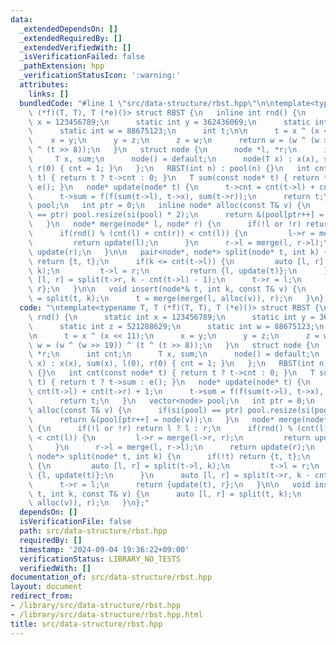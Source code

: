 ```yaml
---
data:
  _extendedDependsOn: []
  _extendedRequiredBy: []
  _extendedVerifiedWith: []
  _isVerificationFailed: false
  _pathExtension: hpp
  _verificationStatusIcon: ':warning:'
  attributes:
    links: []
  bundledCode: "#line 1 \"src/data-structure/rbst.hpp\"\n\ntemplate<typename T, T\
    \ (*f)(T, T), T (*e)()> struct RBST {\n   inline int rnd() {\n      static int\
    \ x = 123456789;\n      static int y = 362436069;\n      static int z = 521288629;\n\
    \      static int w = 88675123;\n      int t;\n\n      t = x ^ (x << 11);\n  \
    \    x = y;\n      y = z;\n      z = w;\n      return w = (w ^ (w >> 19)) ^ (t\
    \ ^ (t >> 8));\n   }\n   struct node {\n      node *l, *r;\n      int cnt;\n \
    \     T x, sum;\n      node() = default;\n      node(T x) : x(x), sum(x), l(0),\
    \ r(0) { cnt = 1; }\n   };\n   RBST(int n) : pool(n) {}\n   int cnt(const node*\
    \ t) { return t ? t->cnt : 0; }\n   T sum(const node* t) { return t ? t->sum :\
    \ e(); }\n   node* update(node* t) {\n      t->cnt = cnt(t->l) + cnt(t->r) + 1;\n\
    \      t->sum = f(f(sum(t->l), t->x), sum(t->r));\n      return t;\n   }\n   vector<node>\
    \ pool;\n   int ptr = 0;\n   inline node* alloc(const T& v) {\n      if(si(pool)\
    \ == ptr) pool.resize(si(pool) * 2);\n      return &(pool[ptr++] = node(v));\n\
    \   }\n   node* merge(node* l, node* r) {\n      if(!l or !r) return l ? l : r;\n\
    \      if(rnd() % (cnt(l) + cnt(r)) < cnt(l)) {\n         l->r = merge(l->r, r);\n\
    \         return update(l);\n      }\n      r->l = merge(l, r->l);\n      return\
    \ update(r);\n   }\n\n   pair<node*, node*> split(node* t, int k) {\n      if(!t)\
    \ return {t, t};\n      if(k <= cnt(t->l)) {\n         auto [l, r] = split(t->l,\
    \ k);\n         t->l = r;\n         return {l, update(t)};\n      }\n      auto\
    \ [l, r] = split(t->r, k - cnt(t->l) - 1);\n      t->r = l;\n      return {update(t),\
    \ r};\n   }\n\n   void insert(node*& t, int k, const T& v) {\n      auto [l, r]\
    \ = split(t, k);\n      t = merge(merge(l, alloc(v)), r);\n   }\n};\n"
  code: "\ntemplate<typename T, T (*f)(T, T), T (*e)()> struct RBST {\n   inline int\
    \ rnd() {\n      static int x = 123456789;\n      static int y = 362436069;\n\
    \      static int z = 521288629;\n      static int w = 88675123;\n      int t;\n\
    \n      t = x ^ (x << 11);\n      x = y;\n      y = z;\n      z = w;\n      return\
    \ w = (w ^ (w >> 19)) ^ (t ^ (t >> 8));\n   }\n   struct node {\n      node *l,\
    \ *r;\n      int cnt;\n      T x, sum;\n      node() = default;\n      node(T\
    \ x) : x(x), sum(x), l(0), r(0) { cnt = 1; }\n   };\n   RBST(int n) : pool(n)\
    \ {}\n   int cnt(const node* t) { return t ? t->cnt : 0; }\n   T sum(const node*\
    \ t) { return t ? t->sum : e(); }\n   node* update(node* t) {\n      t->cnt =\
    \ cnt(t->l) + cnt(t->r) + 1;\n      t->sum = f(f(sum(t->l), t->x), sum(t->r));\n\
    \      return t;\n   }\n   vector<node> pool;\n   int ptr = 0;\n   inline node*\
    \ alloc(const T& v) {\n      if(si(pool) == ptr) pool.resize(si(pool) * 2);\n\
    \      return &(pool[ptr++] = node(v));\n   }\n   node* merge(node* l, node* r)\
    \ {\n      if(!l or !r) return l ? l : r;\n      if(rnd() % (cnt(l) + cnt(r))\
    \ < cnt(l)) {\n         l->r = merge(l->r, r);\n         return update(l);\n \
    \     }\n      r->l = merge(l, r->l);\n      return update(r);\n   }\n\n   pair<node*,\
    \ node*> split(node* t, int k) {\n      if(!t) return {t, t};\n      if(k <= cnt(t->l))\
    \ {\n         auto [l, r] = split(t->l, k);\n         t->l = r;\n         return\
    \ {l, update(t)};\n      }\n      auto [l, r] = split(t->r, k - cnt(t->l) - 1);\n\
    \      t->r = l;\n      return {update(t), r};\n   }\n\n   void insert(node*&\
    \ t, int k, const T& v) {\n      auto [l, r] = split(t, k);\n      t = merge(merge(l,\
    \ alloc(v)), r);\n   }\n};"
  dependsOn: []
  isVerificationFile: false
  path: src/data-structure/rbst.hpp
  requiredBy: []
  timestamp: '2024-09-04 19:36:22+09:00'
  verificationStatus: LIBRARY_NO_TESTS
  verifiedWith: []
documentation_of: src/data-structure/rbst.hpp
layout: document
redirect_from:
- /library/src/data-structure/rbst.hpp
- /library/src/data-structure/rbst.hpp.html
title: src/data-structure/rbst.hpp
---
```

